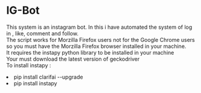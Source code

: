 # IG-Bot
This system is an instagram bot. In this i have automated the system of log in , like, comment and follow.<br />
The script works for Morzilla Firefox users not for the Google Chrome users so you must have the Morzilla Firefox browser installed in your machine.<br />
It requires the instapy python library to be installed in your machine<br />
Your must download the latest version of geckodriver<br />
To install instapy :<li />
pip install clarifai --upgrade<br /><li />
pip install instapy

